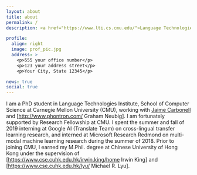 ```yaml
---
layout: about
title: about
permalink: /
description: <a href="https://www.lti.cs.cmu.edu/">Language Technologies Institute</a>

profile:
  align: right
  image: prof_pic.jpg
  address: >
    <p>555 your office number</p>
    <p>123 your address street</p>
    <p>Your City, State 12345</p>

news: true
social: true
---
```


I am a PhD student in Language Technologies Institute, School of Computer Science at Carnegie Mellon University (CMU), working with [Jaime Carbonell](https://www.cs.cmu.edu/~jgc/) and [http://www.phontron.com/ Graham Neubig]. I am fortunately supported by Research Fellowship at CMU. I spent the summer and fall of 2019 interning at Google AI (Translate Team) on cross-lingual transfer learning research, and interned at Microsoft Research Redmond on multi-modal machine learning research during the summer of 2018. Prior to joining CMU, I earned my M.Phil. degree at Chinese University of Hong Kong under the supervision of [https://www.cse.cuhk.edu.hk/irwin.king/home Irwin King] and [https://www.cse.cuhk.edu.hk/lyu/ Michael R. Lyu].


